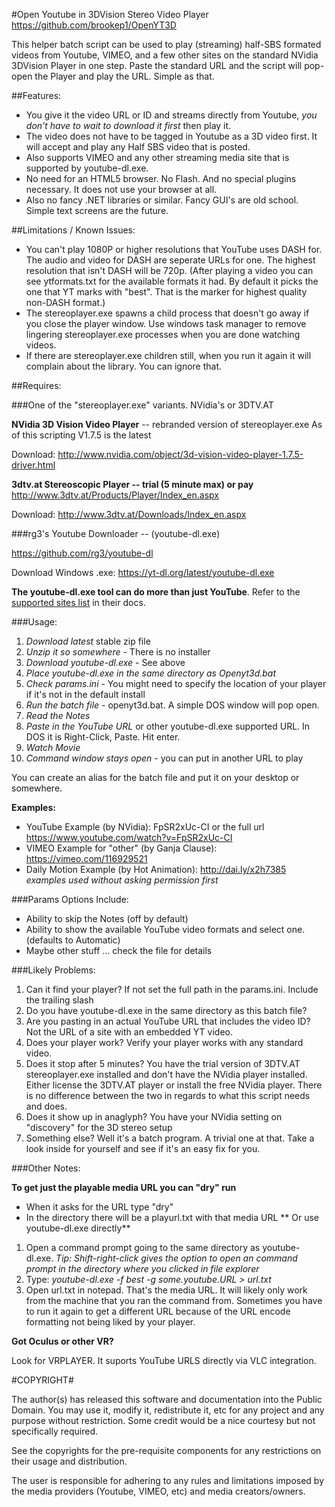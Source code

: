 #Open Youtube in 3DVision Stereo Video Player
https://github.com/brookep1/OpenYT3D

This helper batch script can be used to play (streaming) half-SBS formated videos from Youtube, VIMEO, and a few other sites on the standard NVidia 3DVision Player in one step. Paste the standard URL and the script will pop-open the Player and play the URL. Simple as that.

##Features:

- You give it the video URL or ID and streams directly from Youtube, *you don't have to wait to download it first* then play it. 
- The video does not have to be tagged in Youtube as a 3D video first. It will accept and play any Half SBS video that is posted.
- Also supports VIMEO and any other streaming media site that is supported by youtube-dl.exe. 
- No need for an HTML5 browser. No Flash. And no special plugins necessary. It does not use your browser at all. 
- Also no fancy .NET libraries or similar. Fancy GUI's are old school. Simple text screens are the future.

##Limitations / Known Issues:

- You can't play 1080P or higher resolutions that YouTube uses DASH for. The audio and video for DASH are seperate URLs for one. The highest resolution that isn't DASH will be 720p. (After playing a video you can see ytformats.txt for the available formats it had. By default it picks the one that YT marks with "best". That is the marker for highest quality non-DASH format.)
- The stereoplayer.exe spawns a child process that doesn't go away if you close the player window. Use windows task manager to remove lingering stereoplayer.exe processes when you are done watching videos.
- If there are stereoplayer.exe children still, when you run it again it will complain about the library. You can ignore that.

##Requires:

###One of the "stereoplayer.exe" variants. NVidia's or 3DTV.AT

**NVidia 3D Vision Video Player** -- rebranded version of stereoplayer.exe
As of this scripting V1.7.5 is the latest

Download: http://www.nvidia.com/object/3d-vision-video-player-1.7.5-driver.html

**3dtv.at Stereoscopic Player -- trial (5 minute max) or pay**
http://www.3dtv.at/Products/Player/Index_en.aspx

Download: http://www.3dtv.at/Downloads/Index_en.aspx

###rg3's Youtube Downloader -- (youtube-dl.exe)

https://github.com/rg3/youtube-dl

Download Windows .exe: https://yt-dl.org/latest/youtube-dl.exe

**The youtube-dl.exe tool can do more than just YouTube**. Refer to the [supported sites list](https://github.com/rg3/youtube-dl/blob/master/docs/supportedsites.md) in their docs.

###Usage:

1. *Download latest* stable zip file
2. *Unzip it so somewhere* - There is no installer
2. *Download youtube-dl.exe* - See above
2. *Place youtube-dl.exe in the same directory as Openyt3d.bat*
3. *Check params.ini* - You might need to specify the location of your player if it's not in the default install 
4. *Run the batch file* - openyt3d.bat. A simple DOS window will pop open.
5. *Read the Notes*
6. *Paste in the YouTube URL* or other youtube-dl.exe supported URL. In DOS it is Right-Click, Paste. Hit enter.
7. *Watch Movie*
8. *Command window stays open* - you can put in another URL to play

You can create an alias for the batch file and put it on your desktop or somewhere.

**Examples:**
- YouTube Example (by NVidia): FpSR2xUc-CI or the full url https://www.youtube.com/watch?v=FpSR2xUc-CI
- VIMEO Example for "other" (by Ganja Clause):  https://vimeo.com/116929521
- Daily Motion Example (by Hot Animation): http://dai.ly/x2h7385
*examples used without asking permission first* 

###Params Options Include:
- Ability to skip the Notes (off by default)
- Ability to show the available YouTube video formats and select one. (defaults to Automatic)
- Maybe other stuff ... check the file for details

###Likely Problems:
1. Can it find your player? If not set the full path in the params.ini. Include the trailing slash
2. Do you have youtube-dl.exe in the same directory as this batch file?
3. Are you pasting in an actual YouTube URL that includes the video ID? Not the URL of a site with an embedded YT video.
4. Does your player work? Verify your player works with any standard video.
5. Does it stop after 5 minutes? You have the trial version of 3DTV.AT stereoplayer.exe installed and don't have the NVidia player installed. Either license the 3DTV.AT player or install the free NVidia player. There is no difference between the two in regards to what this script needs and does.
6. Does it show up in anaglyph? You have your NVidia setting on "discovery" for the 3D stereo setup
7. Something else? Well it's a batch program. A trivial one at that. Take a look inside for yourself and see if it's an easy fix for you.

###Other Notes:

**To get just the playable media URL you can "dry" run**
- When it asks for the URL type "dry"
- In the directory there will be a playurl.txt with that media URL
** Or use youtube-dl.exe directly**

1. Open a command prompt going to the same directory as youtube-dl.exe. *Tip: Shift-right-click gives the option to open an command prompt in the directory where you clicked in file explorer*
2. Type: *youtube-dl.exe -f best -g some.youtube.URL > url.txt*
3. Open url.txt in notepad. That's the media URL. It will likely only work from the machine that you ran the command from. Sometimes you have to run it again to get a different URL because of the URL encode formatting not being liked by your player.

**Got Oculus or other VR?**

Look for VRPLAYER. It suports YouTube URLS directly via VLC integration.

#COPYRIGHT#

The author(s) has released this software and documentation into the Public Domain. You may use it, modify it, redistribute it, etc for any project and any purpose without restriction. Some credit would be a nice courtesy but not specifically required.

See the copyrights for the pre-requisite components for any restrictions on their usage and distribution.

The user is responsible for adhering to any rules and limitations imposed by the media providers (Youtube, VIMEO, etc) and media creators/owners. 

